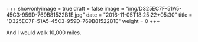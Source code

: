 +++
showonlyimage = true
draft = false
image = "img/D325EC7F-51A5-45C3-959D-769B81522B1E.jpg"
date = "2016-11-05T18:25:22+05:30"
title = "D325EC7F-51A5-45C3-959D-769B81522B1E"
weight = 0
+++

And I would walk 10,000 miles.

